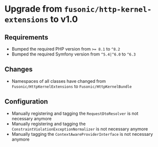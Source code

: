 # Upgrade from `fusonic/http-kernel-extensions` to v1.0

## Requirements
- Bumped the required PHP version from `>= 8.1` to `^8.2`
- Bumped the required Symfony version from `^5.4|^6.0` to `^6.3`  

## Changes
- Namespaces of all classes have changed from `Fusonic/HttpKernelExtensions` to `Fusonic/HttpKernelBundle`

## Configuration
- Manually registering and tagging the `RequestDtoResolver` is not necessary anymore
- Manually registering and tagging the `ConstraintViolationExceptionNormalizer` is not necessary anymore
- Manually tagging the `ContextAwareProviderInterface`  is not necessary anymore
